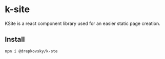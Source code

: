 # k-site

KSite is a react component library used for an easier static page creation.


## Install
```
npm i @drepkovsky/k-ste
```

